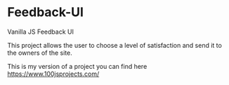 # Feedback-UI
Vanilla JS Feedback UI

This project allows the user to choose a level of satisfaction and send it to the owners of the site.

This is my version of a project you can find here https://www.100jsprojects.com/
